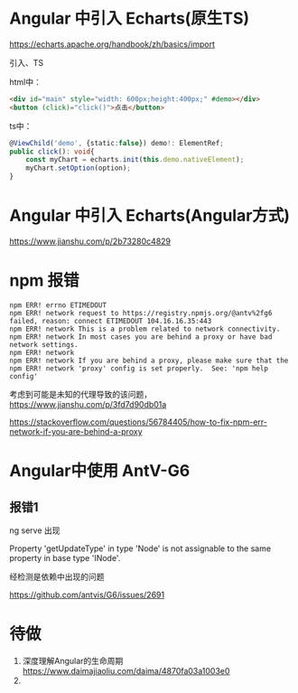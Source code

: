 # Angular 中引入 Echarts(原生TS)

https://echarts.apache.org/handbook/zh/basics/import

引入、TS

html中：
```html
<div id="main" style="width: 600px;height:400px;" #demo></div>
<button (click)="click()">点击</button>
```

ts中：
```ts
@ViewChild('demo', {static:false}) demo!: ElementRef;
public click(): void{
    const myChart = echarts.init(this.demo.nativeElement);
    myChart.setOption(option);
}
```

# Angular 中引入 Echarts(Angular方式)

https://www.jianshu.com/p/2b73280c4829

# npm 报错
```
npm ERR! errno ETIMEDOUT
npm ERR! network request to https://registry.npmjs.org/@antv%2fg6 failed, reason: connect ETIMEDOUT 104.16.16.35:443
npm ERR! network This is a problem related to network connectivity.
npm ERR! network In most cases you are behind a proxy or have bad network settings.
npm ERR! network
npm ERR! network If you are behind a proxy, please make sure that the
npm ERR! network 'proxy' config is set properly.  See: 'npm help config'
```

考虑到可能是未知的代理导致的该问题，https://www.jianshu.com/p/3fd7d90db01a

https://stackoverflow.com/questions/56784405/how-to-fix-npm-err-network-if-you-are-behind-a-proxy

# Angular中使用 AntV-G6

## 报错1

ng serve 出现

Property 'getUpdateType' in type 'Node' is not assignable to the same property in base type 'INode'.

经检测是依赖中出现的问题

https://github.com/antvis/G6/issues/2691



# 待做
1. 深度理解Angular的生命周期
   https://www.daimajiaoliu.com/daima/4870fa03a1003e0
2.